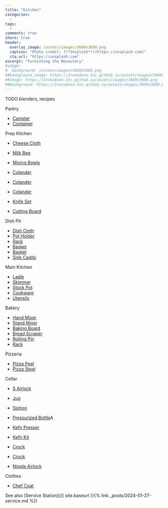 ```yaml
---
title: "Kitchen"
categories:
  - 
tags:
  - 
comments: true
share: true
header:
  overlay_image: /assets/images/3600x3600.png
  caption: "Photo credit: [**Unsplash**](https://unsplash.com)"
  cta_url: "https://unsplash.com"
excerpt: "Furnishing the Monastery"
#image:
#  background: /assets/images/3600x3600.png
##background_image: https://InnovAnon-Inc.github.io/assets/images/3600x3600.png
##image: https://InnovAnon-Inc.github.io/assets/images/3600x3600.png
##background: https://InnovAnon-Inc.github.io/assets/images/3600x3600.png
---
```


TODO blenders, recipes

Pantry

- [Canister](https://a.co/d/8Da6r9W)
- [Container](https://a.co/d/4uhQZOO)

Prep Kitchen

- [Cheese Cloth](https://a.co/d/78Q4BE4)
- [Milk Bag](https://a.co/d/1RdRnxL)

- [Mixing Bowls](https://a.co/d/8gnS4bf)
- [Colander](https://a.co/d/34bJq9s)
- [Colander](https://a.co/d/eEnw5qw)
- [Colander](https://a.co/d/1inhTfb)

- [Knife Set](https://a.co/d/goEsQWu)
- [Cutting Board](https://a.co/d/0ADxr7y)

Dish Pit

- [Dish Cloth](https://a.co/d/06xgIrG)
- [Pot Holder](https://a.co/d/ernGlZF)
- [Rack](https://a.co/d/2kKSSwL)
- [Basket](https://a.co/d/cJH3wTk)
- [Basket](https://a.co/d/d3yWgn2)
- [Sink Caddy](https://a.co/d/5XI21fR)

Main Kitchen

- [Ladle](https://a.co/d/0ETwwsm)
- [Skimmer](https://a.co/d/c3ZcvbG)
- [Stock Pot](https://a.co/d/aOYV24I)
- [Cookware](https://a.co/d/9C5D061)
- [Utensils](https://a.co/d/17yAjLd)

Bakery

- [Hand Mixer](https://a.co/d/3iK0AsH)
- [Stand Mixer](https://a.co/d/gmu6Qcz)
- [Baking Board](https://a.co/d/do7dtbE)
- [Bread Scraper](https://a.co/d/b3bHSwB)
- [Rolling Pin](https://a.co/d/hVfHSnS)
- [Rack](https://a.co/d/ckRxxmv)

Pizzeria

- [Pizza Peel](https://a.co/d/gu27ZL5)
- [Pizza Steel](https://a.co/d/hbSZTGt)

Cellar

- [S Airlock](https://a.co/d/5tdt5QM)
- [Jug](https://a.co/d/11LXxe5)
- [Siphon](https://a.co/d/3R7F593)
- [Pressurized Bottle](https://a.co/d/5jFpQtD)A

- [Kefir Presser](https://a.co/d/7Q78OXu)
- [Kefir Kit](https://a.co/d/1DrGuJc)

- [Crock](https://a.co/d/0CcCB81)
- [Crock](https://a.co/d/4Q5heLo)

- [Nipple Airlock](https://a.co/d/b3bHSwB)

Clothes

- [Chef Coat](https://a.co/d/9Cuysnv)

See also [Service Station]({{ site.baseurl }}{% link _posts/2024-01-27-service.md %})
